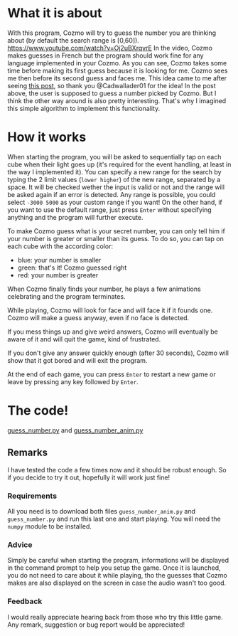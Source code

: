 # What it is about
With this program, Cozmo will try to guess the number you are thinking about (by default the search range is [0,60]). 
https://www.youtube.com/watch?v=Oj2uBXrqvrE
In the video, Cozmo makes guesses in French but the program should work fine for any language implemented in your Cozmo. As you can see, Cozmo takes some time before making its first guess because it is looking for me. Cozmo sees me then before its second guess and faces me. 
This idea came to me after seeing [this post](https://forums.anki.com/t/number-guessing-game/10846), so thank you @Cadwallader01 for the idea!
In the post above, the user is supposed to guess a number picked by Cozmo. But I think the other way around is also pretty interesting. That's why I imagined this simple algorithm to implement this functionality.

# How it works
When starting the program, you will be asked to sequentially tap on each cube when their light goes up (it's required for the event handling, at least in the way I implemented it). You can specify a new range for the search by typing the 2 limit values (`lower higher`) of the new range, separated by a space. It will be checked wether the input is valid or not and the range will be asked again if an error is detected. Any range is possible, you could select `-3000 5000` as your custom range if you want! 
On the other hand, if you want to use the default range, just press `Enter` without specifying anything and the program will further execute. 

To make Cozmo guess what is your secret number, you can only tell him if your number is greater or smaller than its guess. To do so, you can tap on each cube with the according color:

- blue: your number is smaller
- green: that's it! Cozmo guessed right
- red: your number is greater

When Cozmo finally finds your number, he plays a few animations celebrating and the program terminates.

While playing, Cozmo will look for face and will face it if it founds one. Cozmo will make a guess anyway, even if no face is detected.

If you mess things up and give weird answers, Cozmo will eventually be aware of it and will quit the game, kind of frustrated. 

If you don't give any answer quickly enough (after 30 seconds), Cozmo will show that it got bored and will exit the program.

At the end of each game, you can press `Enter` to restart a new game or leave by pressing any key followed by `Enter`. 

# The code!
[guess_number.py](https://github.com/LucasWaelti/Cozmo/blob/master/guess_number/guess_number.py) and 
[guess_number_anim.py](https://github.com/LucasWaelti/Cozmo/blob/master/guess_number/guess_number_anim.py)

## Remarks
I have tested the code a few times now and it should be robust enough. So if you decide to try it out, hopefully it will work just fine!

### Requirements
All you need is to download both files `guess_number_anim.py` and `guess_number.py` and run this last one and start playing. You will need the `numpy` module to be installed. 

### Advice
Simply be careful when starting the program, informations will be displayed in the command prompt to help you setup the game. Once it is launched, you do not need to care about it while playing, tho the guesses that Cozmo makes are also displayed on the screen in case the audio wasn't too good. 

### Feedback
I would really appreciate hearing back from those who try this little game. Any remark, suggestion or bug report would be appreciated!
